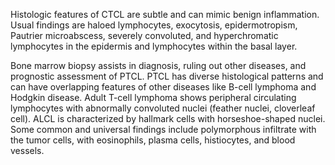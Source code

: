 Histologic features of CTCL are subtle and can mimic benign inflammation. Usual findings are haloed lymphocytes, exocytosis, epidermotropism, Pautrier microabscess, severely convoluted, and hyperchromatic lymphocytes in the epidermis and lymphocytes within the basal layer.

Bone marrow biopsy assists in diagnosis, ruling out other diseases, and prognostic assessment of PTCL. PTCL has diverse histological patterns and can have overlapping features of other diseases like B-cell lymphoma and Hodgkin disease. Adult T-cell lymphoma shows peripheral circulating lymphocytes with abnormally convoluted nuclei (feather nuclei, cloverleaf cell). ALCL is characterized by hallmark cells with horseshoe-shaped nuclei. Some common and universal findings include polymorphous infiltrate with the tumor cells, with eosinophils, plasma cells, histiocytes, and blood vessels.